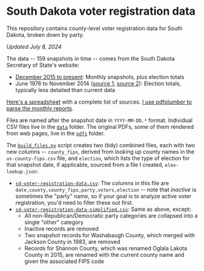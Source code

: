 # South Dakota voter registration data
This repository contains county-level voter registration data for South Dakota, broken down by party.

_Updated July 8, 2024_

The data -- 159 snapshots in time -- comes from the South Dakota Secretary of State's website:
- [December 2015 to present](https://sdsos.gov/elections-voting/upcoming-elections/voter-registration-totals/voter-registration-by-county.aspx): Monthly snapshots, plus election totals
- June 1976 to November 2014 ([source 1](https://sdsos.gov/elections-voting/election-resources/election-history/election-history-search.aspx), [source 2](https://sdsos.gov/elections-voting/election-resources/election-history/official-election-returns.aspx)): Election totals, typically less detailed than current data

[Here's a spreadsheet](https://docs.google.com/spreadsheets/d/10pmZWif5diKq39cQDo4G5NTov3Y5k_FZ-7pHfBYpAJg/edit?usp=sharing) with a complete list of sources. [I use pdfplumber to parse the monthly reports](Parse%20SD%20monthly%20voter%20registration%20report.ipynb).

Files are named after the snapshot date in `YYYY-MM-DD.*` format. Individual CSV files live in the [`data`](data) folder. The original PDFs, some of them rendered from web pages, live in the [`pdfs`](pdfs) folder.

The [`build_files.py`](build_files.py) script creates two (tidy) combined files, each with two new columns -- `county_fips`, derived from looking up county names in the `us-county-fips.csv` file, and `election`, which lists the type of election for that snapshot date, if applicable, sourced from a file I created, `elex-lookup.json`:
- [`sd-voter-registration-data.csv`](sd-voter-registration-data.csv): The columns in this file are `date,county,county_fips,party,voters,election` -- note that _inactive_ is sometimes the "party" name, so if your goal is to analyze active voter registration, you'd need to filter these out first.
- [`sd-voter-registration-data-simplified.csv`](sd-voter-registration-data-simplified.csv): Same as above, except:
    - All non-Republican/Democratic party categories are collapsed into a single "other" category
    - Inactive records are removed
    - Two snapshot records for Washabaugh County, which merged with Jackson County in 1983, are removed
    - Records for Shannon County, which was renamed Oglala Lakota County in 2015, are renamed with the current county name and given the associated FIPS code

